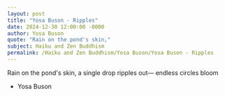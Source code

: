 ```yaml
---
layout: post
title: "Yosa Buson - Ripples"
date: 2024-12-30 12:00:00 -0000
author: Yosa Buson
quote: "Rain on the pond's skin,"
subject: Haiku and Zen Buddhism
permalink: /Haiku and Zen Buddhism/Yosa Buson/Yosa Buson - Ripples
---
```


Rain on the pond's skin,
a single drop ripples out—
endless circles bloom


- Yosa Buson
